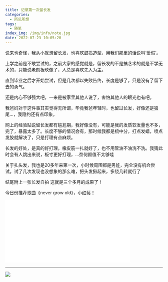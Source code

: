 ```yaml
---
title: 记录第一次留长发
categories:
  - 所见所想
tags:
  - 随笔
index_img: /img/info/note.jpg
date: 2022-07-23 10:05:20
---
```

说来也奇怪，我从小就想留长发，也喜欢鼓捣造型，用我们那里的话说叫‘爱假’。

上学之前是不敢尝试的，之前大家的感觉就是，留长发的不是搞艺术的就是不学无术的，只能说老刻板映像了，人总是喜欢先入为主。

直到毕业之后才开始尝试，但是几次都以失败告终，长度是够了，只是没有了留下去的勇气。

还是内心不够强大吧，一来是被家里其他人说了，害怕其他人的眼光也有吧。

我爸妈对于这件事其实觉得无所谓，毕竟我爸年轻时，也留过长发，好像还是狼尾...，我隐约还有点印象。

网上的经验贴说留长发都有尴尬期，我好像没有，可能是我的发质软发量也不多，完了，暴露太多了。长度不够的情况会有，那时候我都是梳中分，打点发蜡，喷点发胶就解决了，只是打理有点麻烦。

长发的好处，是真的好打理，橡皮筋一扎就好了，也不用管油不油洗不洗。我猜此时会有人跳出来说，板寸更好打理，...奈何颜值不太够哇

关于扎头发，我也是20多年来第一次，小时候周围都是男娃，完全没有机会尝试。试了几次发现也没想象的那么难，把头发揪起来，多绕几转就行了

结尾附上一张长发自拍
这就是三个多月的成果了！

今日份推荐歌曲《never grow old》，小红莓！
<iframe src="//player.bilibili.com/player.html?aid=378500325&bvid=BV1if4y1c7tb&cid=423562169&page=1" width="400"
    height="200" scrolling="no" border="0" frameborder="no" framespacing="0" allowfullscreen="true"> </iframe>

---
<img src="/img/sample/b002/20220723_101305.jpg">